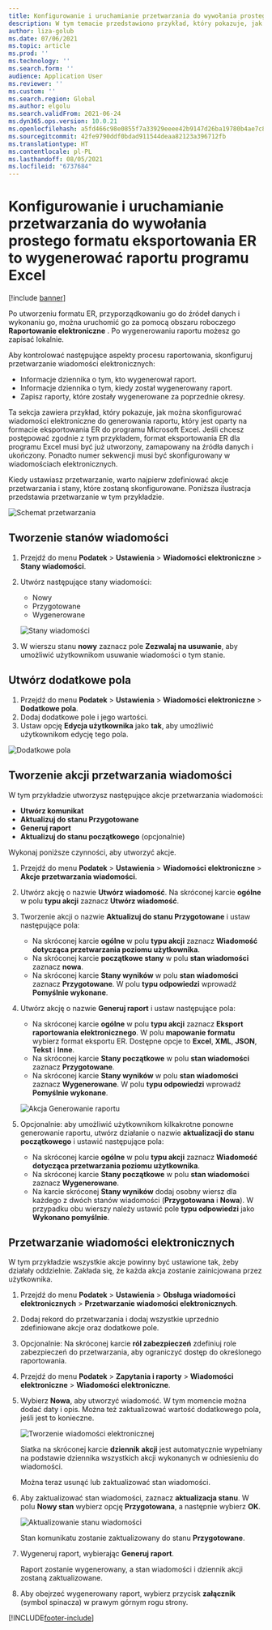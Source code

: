 ```yaml
---
title: Konfigurowanie i uruchamianie przetwarzania do wywołania prostego formatu eksportowania ER to wygenerować raportu programu Excel
description: W tym temacie przedstawiono przykład, który pokazuje, jak skonfigurować i używać wiadomości elektronicznych.
author: liza-golub
ms.date: 07/06/2021
ms.topic: article
ms.prod: ''
ms.technology: ''
ms.search.form: ''
audience: Application User
ms.reviewer: ''
ms.custom: ''
ms.search.region: Global
ms.author: elgolu
ms.search.validFrom: 2021-06-24
ms.dyn365.ops.version: 10.0.21
ms.openlocfilehash: a5fd466c98e0855f7a33929eeee42b9147d26ba19780b4ae7c8eb895ac27ea5e
ms.sourcegitcommit: 42fe9790ddf0bdad911544deaa82123a396712fb
ms.translationtype: HT
ms.contentlocale: pl-PL
ms.lasthandoff: 08/05/2021
ms.locfileid: "6737684"
---
```

# <a name="set-up-and-run-processing-to-call-a-simple-exporting-er-format-to-generate-an-excel-report"></a>Konfigurowanie i uruchamianie przetwarzania do wywołania prostego formatu eksportowania ER to wygenerować raportu programu Excel

[!include [banner](../includes/banner.md)]

Po utworzeniu formatu ER, przyporządkowaniu go do źródeł danych i wykonaniu go, można uruchomić go za pomocą obszaru roboczego **Raportowanie elektroniczne** . Po wygenerowaniu raportu możesz go zapisać lokalnie.

Aby kontrolować następujące aspekty procesu raportowania, skonfiguruj przetwarzanie wiadomości elektronicznych:

- Informacje dziennika o tym, kto wygenerował raport.
- Informacje dziennika o tym, kiedy został wygenerowany raport.
- Zapisz raporty, które zostały wygenerowane za poprzednie okresy.

Ta sekcja zawiera przykład, który pokazuje, jak można skonfigurować wiadomości elektroniczne do generowania raportu, który jest oparty na formacie eksportowania ER do programu Microsoft Excel. Jeśli chcesz postępować zgodnie z tym przykładem, format eksportowania ER dla programu Excel musi być już utworzony, zamapowany na źródła danych i ukończony. Ponadto numer sekwencji musi być skonfigurowany w wiadomościach elektronicznych.

Kiedy ustawiasz przetwarzanie, warto najpierw zdefiniować akcje przetwarzania i stany, które zostaną skonfigurowane. Poniższa ilustracja przedstawia przetwarzanie w tym przykładzie.

![Schemat przetwarzania](media/processing-scheme.png)

## <a name="create-message-statuses"></a>Tworzenie stanów wiadomości

1. Przejdź do menu **Podatek** \> **Ustawienia** \> **Wiadomości elektroniczne** \> **Stany wiadomości**.
2. Utwórz następujące stany wiadomości:

    - Nowy
    - Przygotowane
    - Wygenerowane

    ![Stany wiadomości](media/message-statuses.png)

3. W wierszu stanu **nowy** zaznacz pole **Zezwalaj na usuwanie**, aby umożliwić użytkownikom usuwanie wiadomości o tym stanie.

## <a name="create-additional-fields"></a>Utwórz dodatkowe pola

1. Przejdź do menu **Podatek** \> **Ustawienia** \> **Wiadomości elektroniczne** \> **Dodatkowe pola**.
2. Dodaj dodatkowe pole i jego wartości.
3. Ustaw opcję **Edycja użytkownika** jako **tak**, aby umożliwić użytkownikom edycję tego pola.

![Dodatkowe pola](media/additional-fields.png)

## <a name="create-message-processing-actions"></a>Tworzenie akcji przetwarzania wiadomości

W tym przykładzie utworzysz następujące akcje przetwarzania wiadomości:

- **Utwórz komunikat**
- **Aktualizuj do stanu Przygotowane**
- **Generuj raport**
- **Aktualizuj do stanu początkowego** (opcjonalnie)

Wykonaj poniższe czynności, aby utworzyć akcje.

1. Przejdź do menu **Podatek** \> **Ustawienia** \> **Wiadomości elektroniczne** \> **Akcje przetwarzania wiadomości**.
2. Utwórz akcję o nazwie **Utwórz wiadomość**. Na skróconej karcie **ogólne** w polu **typu akcji** zaznacz **Utwórz wiadomość**.
3. Tworzenie akcji o nazwie **Aktualizuj do stanu Przygotowane** i ustaw następujące pola:

    - Na skróconej karcie **ogólne** w polu **typu akcji** zaznacz **Wiadomość dotycząca przetwarzania poziomu użytkownika**.
    - Na skróconej karcie **początkowe stany** w polu **stan wiadomości** zaznacz **nowa**.
    - Na skróconej karcie **Stany wyników** w polu **stan wiadomości** zaznacz **Przygotowane**. W polu **typu odpowiedzi** wprowadź **Pomyślnie wykonane**.

4. Utwórz akcję o nazwie **Generuj raport** i ustaw następujące pola:

    - Na skróconej karcie **ogólne** w polu **typu akcji** zaznacz **Eksport raportowania elektronicznego**. W polu **mapowanie formatu** wybierz format eksportu ER. Dostępne opcje to **Excel**, **XML**, **JSON**, **Tekst** i **Inne**.
    - Na skróconej karcie **Stany początkowe** w polu **stan wiadomości** zaznacz **Przygotowane**.
    - Na skróconej karcie **Stany wyników** w polu **stan wiadomości** zaznacz **Wygenerowane**. W polu **typu odpowiedzi** wprowadź **Pomyślnie wykonane**.

    ![Akcja Generowanie raportu](media/generate-report-action.png)

5. Opcjonalnie: aby umożliwić użytkownikom kilkakrotne ponowne generowanie raportu, utwórz działanie o nazwie **aktualizacji do stanu początkowego** i ustawić następujące pola:

    - Na skróconej karcie **ogólne** w polu **typu akcji** zaznacz **Wiadomość dotycząca przetwarzania poziomu użytkownika**.
    - Na skróconej karcie **Stany początkowe** w polu **stan wiadomości** zaznacz **Wygenerowane**.
    - Na karcie skróconej **Stany wyników** dodaj osobny wiersz dla każdego z dwóch stanów wiadomości (**Przygotowana** i **Nowa**). W przypadku obu wierszy należy ustawić pole **typu odpowiedzi** jako **Wykonano pomyślnie**.

## <a name="electronic-message-processing"></a>Przetwarzanie wiadomości elektronicznych

W tym przykładzie wszystkie akcje powinny być ustawione tak, żeby działały oddzielnie. Zakłada się, że każda akcja zostanie zainicjowana przez użytkownika.

1. Przejdź do menu **Podatek** \> **Ustawienia** \> **Obsługa wiadomości elektronicznych** \> **Przetwarzanie wiadomości elektronicznych**.
2. Dodaj rekord do przetwarzania i dodaj wszystkie uprzednio zdefiniowane akcje oraz dodatkowe pole.
3. Opcjonalnie: Na skróconej karcie **ról zabezpieczeń** zdefiniuj role zabezpieczeń do przetwarzania, aby ograniczyć dostęp do określonego raportowania.
4. Przejdź do menu **Podatek** \> **Zapytania i raporty** \> **Wiadomości elektroniczne** \> **Wiadomości elektroniczne**.
5. Wybierz **Nowa**, aby utworzyć wiadomość. W tym momencie można dodać daty i opis. Można też zaktualizować wartość dodatkowego pola, jeśli jest to konieczne.

    ![Tworzenie wiadomości elektronicznej](media/create-electronic-message.png)

    Siatka na skróconej karcie **dziennik akcji** jest automatycznie wypełniany na podstawie dziennika wszystkich akcji wykonanych w odniesieniu do wiadomości.

    Można teraz usunąć lub zaktualizować stan wiadomości. 

6. Aby zaktualizować stan wiadomości, zaznacz **aktualizacja stanu**. W polu **Nowy stan** wybierz opcję **Przygotowana**, a następnie wybierz **OK**.

    ![Aktualizowanie stanu wiadomości](media/update-status.png)

    Stan komunikatu zostanie zaktualizowany do stanu **Przygotowane**.

7. Wygeneruj raport, wybierając **Generuj raport**.

    Raport zostanie wygenerowany, a stan wiadomości i dziennik akcji zostaną zaktualizowane.

8. Aby obejrzeć wygenerowany raport, wybierz przycisk **załącznik** (symbol spinacza) w prawym górnym rogu strony.

[!INCLUDE[footer-include](../../includes/footer-banner.md)]
